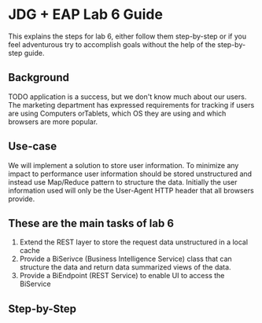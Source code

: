 # JDG + EAP Lab 6 Guide
This explains the steps for lab 6, either follow them step-by-step or if you 
feel adventurous try to accomplish goals without the help of the step-by-step guide.

## Background 
TODO application is a success, but we don't know much about our users. The marketing department has expressed requirements for tracking if users are using Computers orTablets, which OS they are using and which browsers are more popular.

## Use-case
We will implement a solution to store user information. To minimize any impact to performance user information should be stored unstructured and instead use Map/Reduce pattern to structure the data. Initially the user information used will only be the User-Agent HTTP header that all browsers provide.

## These are the main tasks of lab 6

1. Extend the REST layer to store the request data unstructured in a local cache
2. Provide a BiSerivce (Business Intelligence Service) class that can structure the data and return data summarized views of the data.
3. Provide a BiEndpoint (REST Service) to enable UI to access the BiService

## Step-by-Step
